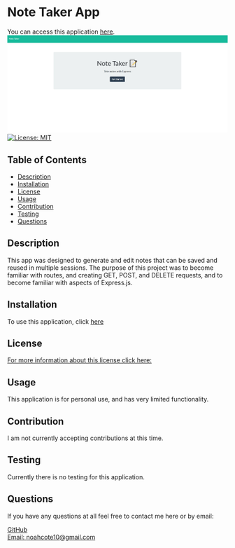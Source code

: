 # Note Taker App
You can access this application [here](https://shielded-brook-50381.herokuapp.com/).
![NoteTakerPreview](./assets/NoteTakerPreview.jpg)
[![License: MIT](https://img.shields.io/badge/License-MIT-yellow.svg)](https://opensource.org/licenses/MIT)
## Table of Contents
- [Description](#description)
- [Installation](#installation)
- [License](#license)
- [Usage](#usage)
- [Contribution](#contributing)
- [Testing](#tests)
- [Questions](#questions)
    
## Description <a name="description"></a>
This app was designed to generate and edit notes that can be saved and reused in multiple sessions. The purpose of this project was to become familiar with routes, and creating GET, POST, and DELETE requests, and to become familiar with aspects of Express.js.
## Installation <a name="installation"></a>
To use this application, click [here](https://shielded-brook-50381.herokuapp.com/)
## License <a name="license"></a>
[For more information about this license click here:](https://choosealicense.com/licenses/mit/) 
## Usage <a name="usage"></a>
This application is for personal use, and has very limited functionality.
## Contribution <a name="contributing"></a>
I am not currently accepting contributions at this time.
## Testing <a name="tests"></a>
Currently there is no testing for this application.
## Questions <a name="questions"></a>
If you have any questions at all feel free to contact me here or by email:
  
[GitHub](https://github.com/noahcote10)   
[Email: noahcote10@gmail.com](mailto:noahcote10@gmail.com)

